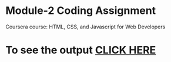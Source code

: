 # Module-2 Coding Assignment

Coursera course: HTML, CSS, and Javascript for Web Developers

# To see the output [CLICK HERE](https://DNeeharika.github.io/Coursera-HTML-CSS-and-JavaScript-for-Web-Developers/Assignments/module-2/index.html)
